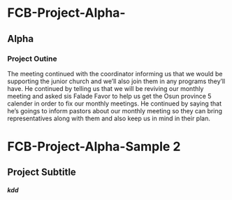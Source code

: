 # FCB-Project-Alpha-
## Alpha
### Project Outine
The meeting continued with the coordinator informing us that we would be supporting the junior church and we’ll also join them in any programs they’ll have. He continued by telling us that we will be reviving our monthly meeting and asked sis Falade Favor to help us get the Osun province 5 calender in order to fix our monthly meetings. He continued by saying that he’s goings to inform pastors about our monthly meeting so they can bring representatives along with them and also keep us in mind in their plan.
# FCB-Project-Alpha-Sample 2
## Project Subtitle
##### kdd
